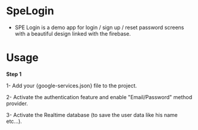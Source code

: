 # SpeLogin

- SPE Login is a demo app for login / sign up / reset password screens with a beautiful design linked with the firebase.

# Usage

**Step 1**

1- Add your {google-services.json} file to the project.

2- Activate the authentication feature and enable "Email/Password" method provider.

3- Activate the Realtime database (to save the user data like his name etc...).

